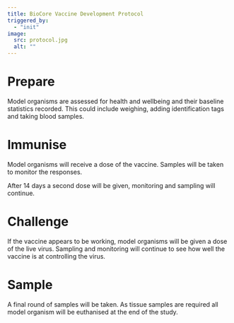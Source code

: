 ```yaml
---
title: BioCore Vaccine Development Protocol
triggered_by:
  - "init"
image:
  src: protocol.jpg
  alt: ""
---
```


# Prepare

Model organisms are assessed for health and wellbeing and their baseline statistics recorded. This could include weighing, adding identification tags and taking blood samples.

# Immunise

Model organisms will receive a dose of the vaccine. Samples will be taken to monitor the responses.

After 14 days a second dose will be given, monitoring and sampling will continue.

# Challenge

If the vaccine appears to be working, model organisms will be given a dose of the live virus. Sampling and monitoring will continue to see how well the vaccine is at controlling the virus.

# Sample

A final round of samples will be taken. As tissue samples are required all model organism will be euthanised at the end of the study.
